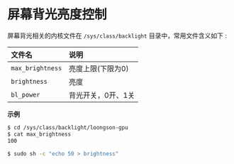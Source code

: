 # 屏幕背光亮度控制

屏幕背光相关的内核文件在 `/sys/class/backlight` 目录中，常用文件含义如下 :  

| 文件名 |说明|
| :- | :- |
| `max_brightness` | 亮度上限(下限为0) |
| `brightness` | 亮度 |
| `bl_power` | 背光开关，0开、1关|


**示例**  

```bash
$ cd /sys/class/backlight/loongson-gpu
$ cat max_brightness
100

$ sudo sh -c "echo 50 > brightness"
```
